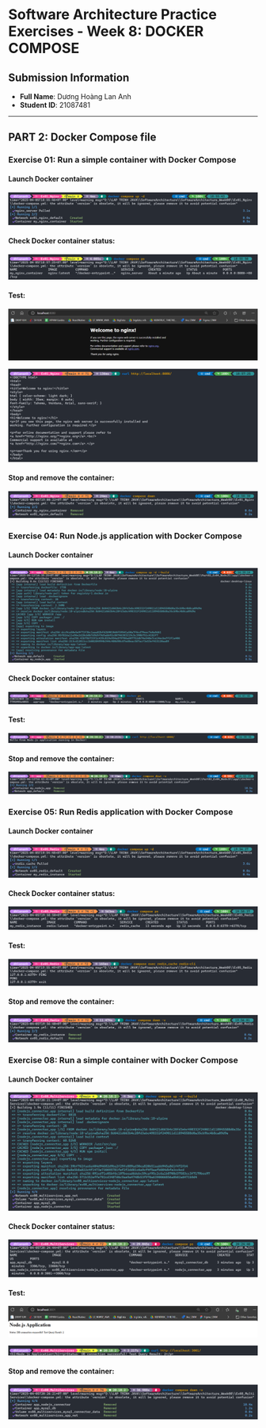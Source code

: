 # Software Architecture Practice Exercises - Week 8: DOCKER COMPOSE

## Submission Information

- **Full Name**: Dương Hoàng Lan Anh
- **Student ID**: 21087481

---

## PART 2: Docker Compose file

### Exercise 01: Run a simple container with Docker Compose

#### Launch Docker container

![](proof_images/Part02_Ex01_Nginx_DockerComposeUp.png)

#### Check Docker container status:

![](proof_images/Part02_Ex01_Nginx_DockerComposePS.png)

#### Test:

![](proof_images/Part02_Ex01_Nginx_Test_1.png)

![](proof_images/Part02_Ex01_Nginx_Test_2.png)

#### Stop and remove the container:

![](proof_images/Part02_Ex01_Nginx_DockerComposeDown.png)

### Exercise 04: Run Node.js application with Docker Compose

#### Launch Docker container

![](proof_images/Part02_Ex04_NodeJS_DockerComposeUpBuild.png)

#### Check Docker container status:

![](proof_images/Part02_Ex04_NodeJS_DockerComposePS.png)

#### Test:

![](proof_images/Part02_Ex04_NodeJS_Test.png)

#### Stop and remove the container:

![](proof_images/Part02_Ex04_NodeJS_DockerComposeDown.png)

### Exercise 05: Run Redis application with Docker Compose

#### Launch Docker container

![](proof_images/Part02_Ex05_Redis_DockerComposeUp.png)

#### Check Docker container status:

![](proof_images/Part02_Ex05_Redis_DockerComposePS.png)

#### Test:

![](proof_images/Part02_Ex05_Redis_Test.png)

#### Stop and remove the container:

![](proof_images/Part02_Ex05_Redis_DockerComposeDown.png)

### Exercise 08: Run a simple container with Docker Compose

#### Launch Docker container

![](proof_images/Part02_Ex08_MultiServices_DockerComposeUp.png)

#### Check Docker container status:

![](proof_images/Part02_Ex08_MultiServices_DockerComposePS.png)

#### Test:

![](proof_images/Part02_Ex08_MultiServices_Test_1.png)

![](proof_images/Part02_Ex08_MultiServices_Test_2.png)

#### Stop and remove the container:

![](proof_images/Part02_Ex08_MultiServices_DockerComposeDown.png)
